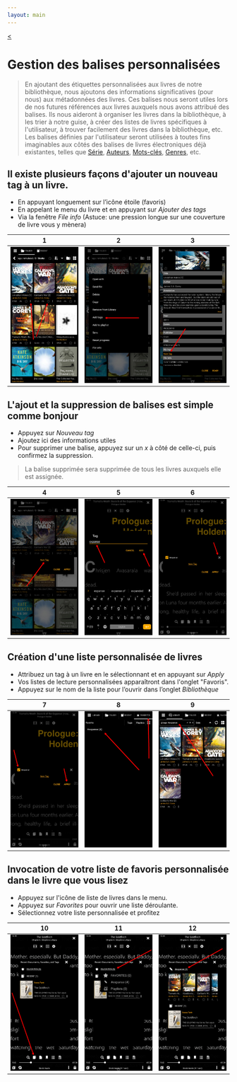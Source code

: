 ```yaml
---
layout: main
---
```

[<](/wiki/faq/fr)

# Gestion des balises personnalisées

> En ajoutant des étiquettes personnalisées aux livres de notre bibliothèque, nous ajoutons des informations significatives (pour nous) aux métadonnées des livres. Ces balises nous seront utiles lors de nos futures références aux livres auxquels nous avons attribué des balises. Ils nous aideront à organiser les livres dans la bibliothèque, à les trier à notre guise, à créer des listes de livres spécifiques à l'utilisateur, à trouver facilement des livres dans la bibliothèque, etc.
> Les balises définies par l'utilisateur seront utilisées à toutes fins imaginables aux côtés des balises de livres électroniques déjà existantes, telles que [Série](), [Auteurs](), [Mots-clés](), [Genres](), etc.

## Il existe plusieurs façons d'ajouter un **nouveau tag** à un livre.

* En appuyant longuement sur l’icône étoile (favoris)
* En appelant le menu du livre et en appuyant sur _Ajouter des tags_
* Via la fenêtre _File info_ (Astuce: une pression longue sur une couverture de livre vous y mènera)

|1|2|3|
|-|-|-|
|![](1.png)|![](2.png)|![](3.png)|

## L'ajout et la suppression de balises est simple comme bonjour

* Appuyez sur _Nouveau tag_
* Ajoutez ici des informations utiles
* Pour supprimer une balise, appuyez sur un _x_ à côté de celle-ci, puis confirmez la suppression.
> La balise supprimée sera supprimée de tous les livres auxquels elle est assignée.

|4|5|6|
|-|-|-|
|![](4.png)|![](5.png)|![](6.png)|


## Création d'une liste personnalisée de livres

* Attribuez un tag à un livre en le sélectionnant et en appuyant sur _Apply_
* Vos listes de lecture personnalisées apparaîtront dans l'onglet &quot;Favoris&quot;.
* Appuyez sur le nom de la liste pour l’ouvrir dans l’onglet _Bibliothèque_

|7|8|9|
|-|-|-|
|![](7.png)|![](8.png)|![](9.png)|

## Invocation de votre liste de favoris personnalisée dans le livre que vous lisez

* Appuyez sur l'icône de liste de livres dans le menu.
* Appuyez sur _Favorites_ pour ouvrir une liste déroulante.
* Sélectionnez votre liste personnalisée et profitez

|10|11|12|
|-|-|-|
|![](10.png)|![](11.png)|![](12.png)|
